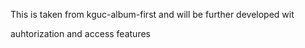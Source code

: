 This is taken from kguc-album-first and will be further developed wit

auhtorization and access features
